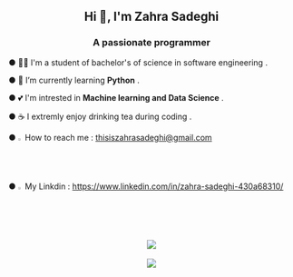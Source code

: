 
<h2 align="center">Hi 👋, I'm Zahra Sadeghi</h2>
<h3 align="center">A passionate programmer</h3>

● 👩‍💻 I'm a student of bachelor's of science in software engineering .

  ● 🌱 I’m currently learning **Python** .
  
  ● 💕 I'm intrested in **Machine learning and Data Science** .
  
  ● ☕ I extremly enjoy drinking tea during coding .
  
●  <img width= 1.6% src="https://github.com/thisiszahrasadeghi/thisiszahrasadeghi/assets/170200995/693f8318-d478-4016-b58b-410d9f01304c" /> How to reach me : thisiszahrasadeghi@gmail.com

●  <img width= 1.6% src="https://github.com/thisiszahrasadeghi/thisiszahrasadeghi/assets/170200995/c25a423a-9209-4b23-a23c-e192a70c2191" />    My Linkdin : https://www.linkedin.com/in/zahra-sadeghi-430a68310/


 
<div align="center">
  <br>
  <a rel="nofollow" href="https://github.com/thisiszahrasadeghi">
    <img src="https://streak-stats.demolab.com/?user=thisiszahrasadeghi")

  </a>
</div>

  <div align="center">
  <br>
  <a rel="nofollow" href="https://github.com/thisiszahrasadeghi">
    <img src="https://github-readme-stats.vercel.app/api/top-langs/?username=thisiszahrasadeghi&layout=compact")

  </a>
</div>


<!---[![GitHub Streak](https://streak-stats.demolab.com/?user=thisiszahrasadeghi)](https://git.io/streak-stats)   

![Top Langs](https://github-readme-stats.vercel.app/api/top-langs/?username=thisiszahrasadeghi&hide_progress=true)
--->
<!---
 😄 Pronouns: she/her
 - 👀 I’m interested in tea , programming and hanging out with my friends
 - 💞️ I’m looking to collaborate on AI projects
 - 🌱 I’m currently learning python and trying to make myself better in English
 - 📫 How to reach me : thisiszahrasadeghi@gmail.com
 - ⚡ Fun fact: I can easily cry during comedy movies 😶
 ![Top Langs](https://github-readme-stats.vercel.app/api/top-langs/?username=thisiszahrasadeghi&hide_progress=true)
 ---> 

<!---
thisiszahrasadeghi/thisiszahrasadeghi is a ✨ special ✨ repository because its `README.md` (this file) appears on your GitHub profile.
You can click the Preview link to take a look at your changes.
--->
